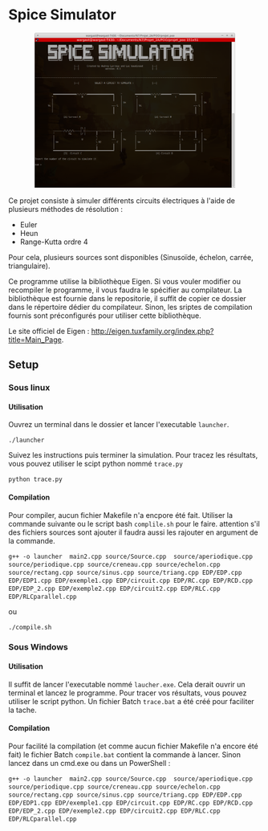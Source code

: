 # Spice Simulator

<p align="center"><img src="UI1.png" alt="screenshot" width="400"></p>

Ce projet consiste à simuler différents circuits électriques à l'aide de plusieurs méthodes de résolution : 
  - Euler
  - Heun
  - Range-Kutta ordre 4

Pour cela, plusieurs sources sont disponibles (Sinusoïde, échelon, carrée, triangulaire).

Ce programme utilise la bibliothèque Eigen. Si vous vouler modifier ou recompiler le programme, il vous faudra le spécifier au compilateur. La bibliothèque est fournie dans le repositorie, il suffit de copier ce dossier dans le répertoire dédier du compilateur. Sinon, les sriptes de compilation fournis sont préconfigurés pour utiliser cette bibliothèque.

Le site officiel de Eigen : <http://eigen.tuxfamily.org/index.php?title=Main_Page>.

## Setup
###   Sous linux 
#### Utilisation

Ouvrez un terminal dans le dossier et lancer l'executable `launcher`. 
```shell
./launcher
```
Suivez les instructions puis terminer la simulation.
Pour tracez les résultats, vous pouvez utiliser le scipt python nommé `trace.py` 
```shell
python trace.py
```
#### Compilation
Pour compiler, aucun fichier Makefile n'a encpore été fait. Utiliser la commande suivante ou le script bash `complile.sh` pour le faire. attention s'il des fichiers sources sont ajouter il faudra aussi les rajouter en argument de la commande.
```shell
g++ -o launcher  main2.cpp source/Source.cpp  source/aperiodique.cpp source/periodique.cpp source/creneau.cpp source/echelon.cpp source/rectang.cpp source/sinus.cpp source/triang.cpp EDP/EDP.cpp EDP/EDP1.cpp EDP/exemple1.cpp EDP/circuit.cpp EDP/RC.cpp EDP/RCD.cpp EDP/EDP_2.cpp EDP/exemple2.cpp EDP/circuit2.cpp EDP/RLC.cpp EDP/RLCparallel.cpp
````
ou
``` shell
./compile.sh
```


###   Sous Windows
#### Utilisation
Il suffit de lancer l'executable nommé `laucher.exe`. Cela derait ouvrir un terminal et lancez le programme.
Pour tracer vos résultats, vous pouvez utiliser le script python. Un fichier Batch `trace.bat` a été créé pour faciliter la tache.  

#### Compilation 
Pour facilité la compilation (et comme aucun fichier Makefile n'a encore été fait) le fichier Batch `compile.bat` contient la commande à lancer. Sinon lancez dans un cmd.exe ou dans un PowerShell :

```shell
g++ -o launcher  main2.cpp source/Source.cpp  source/aperiodique.cpp source/periodique.cpp source/creneau.cpp source/echelon.cpp source/rectang.cpp source/sinus.cpp source/triang.cpp EDP/EDP.cpp EDP/EDP1.cpp EDP/exemple1.cpp EDP/circuit.cpp EDP/RC.cpp EDP/RCD.cpp EDP/EDP_2.cpp EDP/exemple2.cpp EDP/circuit2.cpp EDP/RLC.cpp EDP/RLCparallel.cpp
```
